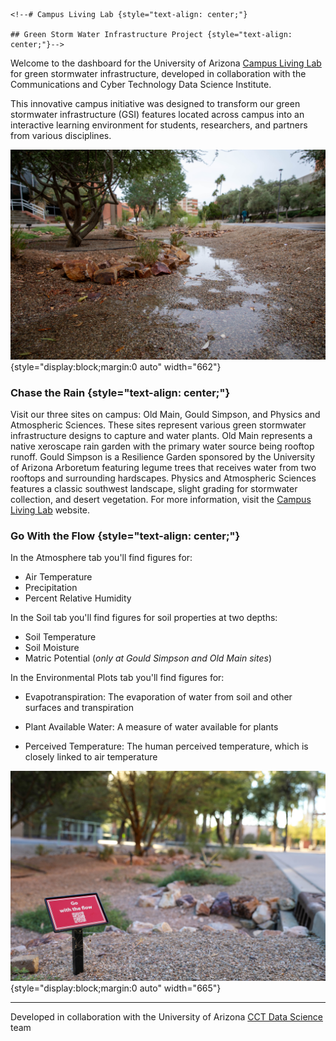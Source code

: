 ```{=html}
<!--# Campus Living Lab {style="text-align: center;"}

## Green Storm Water Infrastructure Project {style="text-align: center;"}-->
```
Welcome to the dashboard for the University of Arizona [Campus Living Lab](http://gicampuslivinglab.arizona.edu/) for green stormwater infrastructure, developed in collaboration with the Communications and Cyber Technology Data Science Institute.

This innovative campus initiative was designed to transform our green stormwater infrastructure (GSI) features located across campus into an interactive learning environment for students, researchers, and partners from various disciplines.

![Photo Credit: Ryan Hunt, BIO5 Institute](CampusLivingLab(12-01-23)-0185.jpg){style="display:block;margin:0 auto" width="662"}

### Chase the Rain {style="text-align: center;"}

Visit our three sites on campus: Old Main, Gould Simpson, and Physics and Atmospheric Sciences. These sites represent various green stormwater infrastructure designs to capture and water plants. Old Main represents a native xeroscape rain garden with the primary water source being rooftop runoff. Gould Simpson is a Resilience Garden sponsored by the University of Arizona Arboretum featuring legume trees that receives water from two rooftops and surrounding hardscapes. Physics and Atmospheric Sciences features a classic southwest landscape, slight grading for stormwater collection, and desert vegetation. For more information, visit the [Campus Living Lab](http://gicampuslivinglab.arizona.edu/) website.

### Go With the Flow {style="text-align: center;"}

In the Atmosphere tab you'll find figures for:

-   Air Temperature
-   Precipitation
-   Percent Relative Humidity

In the Soil tab you'll find figures for soil properties at two depths:

-   Soil Temperature
-   Soil Moisture
-   Matric Potential (*only at Gould Simpson and Old Main sites*)

In the Environmental Plots tab you'll find figures for:

-   Evapotranspiration: The evaporation of water from soil and other surfaces and transpiration

-   Plant Available Water: A measure of water available for plants

-   Perceived Temperature: The human perceived temperature, which is closely linked to air temperature

![Photo Credit: Ryan Hunt, BIO5 Institute](CampusLivingLab-0386.jpg){style="display:block;margin:0 auto" width="665"}

------------------------------------------------------------------------
Developed in collaboration with the University of Arizona [CCT Data Science](https://datascience.cct.arizona.edu/) team